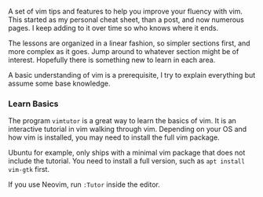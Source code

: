                             
A set of vim tips and features to help you improve your fluency with vim. This started as my personal cheat sheet, than a post, and now numerous pages. I keep adding to it over time so who knows where it ends.

The lessons are organized in a linear fashion, so simpler sections first, and more complex as it goes. Jump around to whatever section might be of interest. Hopefully there is something new to learn in each area. 

A basic understanding of vim is a prerequisite, I try to explain everything but assume some base knowledge. 

### Learn Basics

The program <code>vimtutor</code> is a great way to learn the basics of vim. It is an interactive tutorial in vim walking through vim. Depending on your OS and how vim is installed, you may need to install the full vim package. 

Ubuntu for example, only ships with a minimal vim package that does not include the tutorial. You need to install a full version, such as <code>apt install vim-gtk</code> first.

If you use Neovim, run <code>:Tutor</code> inside the editor.

